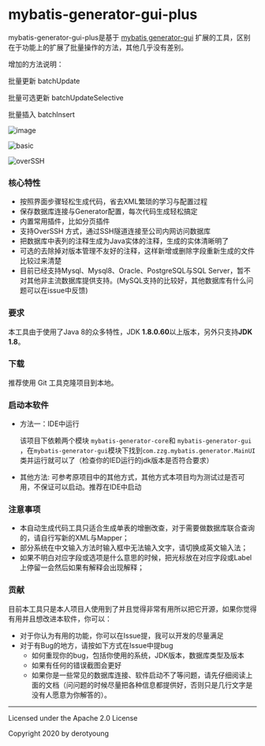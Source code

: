 mybatis-generator-gui-plus
==============

mybatis-generator-gui-plus是基于 [mybatis generator-gui](https://github.com/zouzg/mybatis-generator-gui) 扩展的工具，区别在于功能上的扩展了批量操作的方法，其他几乎没有差别。

增加的方法说明：

批量更新 batchUpdate

批量可选更新 batchUpdateSelective

批量插入 batchInsert

![image](https://user-images.githubusercontent.com/3505708/49334784-1a42c980-f619-11e8-914d-9ea85db9cec3.png)


![basic](https://user-images.githubusercontent.com/3505708/51911610-45754980-240d-11e9-85ad-643e55cafab2.png)


![overSSH](https://user-images.githubusercontent.com/3505708/51911646-5920b000-240d-11e9-9048-738306a56d14.png)

### 核心特性
* 按照界面步骤轻松生成代码，省去XML繁琐的学习与配置过程
* 保存数据库连接与Generator配置，每次代码生成轻松搞定
* 内置常用插件，比如分页插件
* 支持OverSSH 方式，通过SSH隧道连接至公司内网访问数据库
* 把数据库中表列的注释生成为Java实体的注释，生成的实体清晰明了
* 可选的去除掉对版本管理不友好的注释，这样新增或删除字段重新生成的文件比较过来清楚
* 目前已经支持Mysql、Mysql8、Oracle、PostgreSQL与SQL Server，暂不对其他非主流数据库提供支持。(MySQL支持的比较好，其他数据库有什么问题可以在issue中反馈)

### 要求
本工具由于使用了Java 8的众多特性，JDK <strong>1.8.0.60</strong>以上版本，另外只支持<strong>JDK 1.8</strong>。

### 下载
推荐使用 Git 工具克隆项目到本地。


### 启动本软件

* 方法一：IDE中运行
  
  该项目下依赖两个模块 `mybatis-generator-core`和 `mybatis-generator-gui` ，在`mybatis-generator-gui`模块下找到`com.zzg.mybatis.generator.MainUI`类并运行就可以了（检查你的IED运行的jdk版本是否符合要求）

* 其他方法: 可参考原项目中的其他方式，其他方式本项目均为测试过是否可用，不保证可以启动。推荐在IDE中启动


### 注意事项
* 本自动生成代码工具只适合生成单表的增删改查，对于需要做数据库联合查询的，请自行写新的XML与Mapper；
* 部分系统在中文输入方法时输入框中无法输入文字，请切换成英文输入法；
* 如果不明白对应字段或选项是什么意思的时候，把光标放在对应字段或Label上停留一会然后如果有解释会出现解释；


### 贡献
目前本工具只是本人项目人使用到了并且觉得非常有用所以把它开源，如果你觉得有用并且想改进本软件，你可以：
* 对于你认为有用的功能，你可以在Issue提，我可以开发的尽量满足
* 对于有Bug的地方，请按如下方式在Issue中提bug
    * 如何重现你的bug，包括你使用的系统，JDK版本，数据库类型及版本
    * 如果有任何的错误截图会更好
    * 如果你是一些常见的数据库连接、软件启动不了等问题，请先仔细阅读上面的文档（问问题的时候尽量把各种信息都提供好，否则只是几行文字是没有人愿意为你解答的）。
    
- - -
Licensed under the Apache 2.0 License

Copyright 2020 by derotyoung
